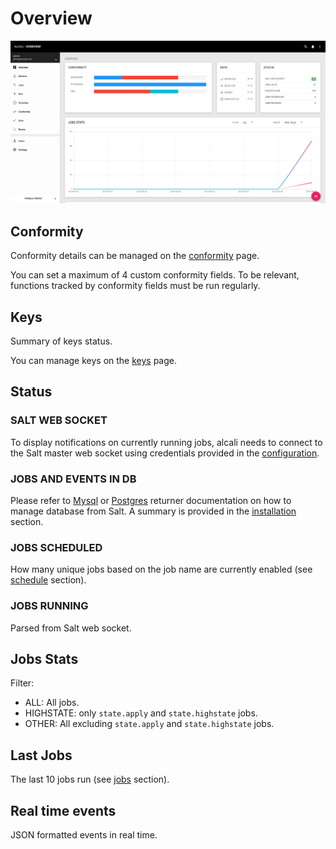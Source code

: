 # Overview

![overview](../images/overview.png)

## Conformity

Conformity details can be managed on the [conformity](conformity.md) page.

You can set a maximum of 4 custom conformity fields. To be relevant, functions tracked by conformity fields must be run regularly.


## Keys

Summary of keys status.

You can manage keys on the [keys](keys.md) page.

## Status

### SALT WEB SOCKET

To display notifications on currently running jobs, alcali needs to connect to the Salt master web socket using credentials provided in the [configuration](../configuration.md).

### JOBS AND EVENTS IN DB

Please refer to [Mysql](https://docs.saltstack.com/en/latest/ref/returners/all/salt.returners.mysql.html) or [Postgres](https://docs.saltstack.com/en/latest/ref/returners/all/salt.returners.postgres.html) returner documentation on how to manage database from Salt. A summary is provided in the [installation](../installation.md) section.

### JOBS SCHEDULED

How many unique jobs based on the job name are currently enabled (see [schedule](schedule.md) section).

### JOBS RUNNING

Parsed from Salt web socket.

## Jobs Stats

Filter:

 - ALL: All jobs.
 - HIGHSTATE: only `state.apply` and `state.highstate` jobs.
 - OTHER: All excluding `state.apply` and `state.highstate` jobs.
 
## Last Jobs

The last 10 jobs run (see [jobs](jobs.md) section).

## Real time events

JSON formatted events in real time.